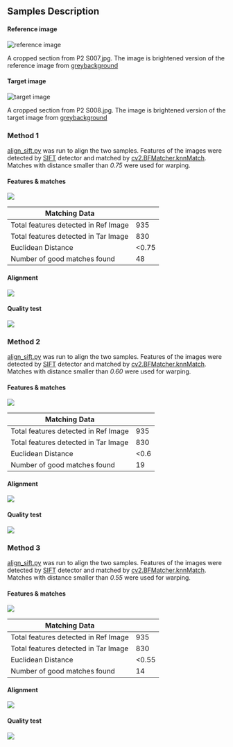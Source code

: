 ## Samples Description 
#### Reference image
![reference image](../sec1_bright.png)

A cropped section from P2 S007.jpg. The image is brightened version of the reference image from [greybackground](./greybackground.md)   

#### Target image
![target image](../sec2_bright.png)

A cropped section from P2 S008.jpg. The image is brightened version of the target image from [greybackground](./greybackground.md)

### Method 1
[align_sift.py](../align_sift.py) was run to align the two samples. Features of the images were detected by [SIFT](https://docs.opencv.org/master/da/df5/tutorial_py_sift_intro.html) detector and matched by [cv2.BFMatcher.knnMatch](https://docs.opencv.org/master/d3/da1/classcv_1_1BFMatcher.html). Matches with distance smaller than *0.75* were used for warping.
#### Features & matches
![](../results/matches_br075.jpg)

|  Matching Data  |   |
| -----------------------------------  | --- |
| Total features detected in Ref Image |  935  |
| Total features detected in Tar Image |  830  |
|          Euclidean Distance          | <0.75 |
|     Number of good matches found     |  48   |
#### Alignment
![](../results/aligned_br075.jpg)
#### Quality test
![](../results/test_br075.jpg)

### Method 2
[align_sift.py](../align_sift.py) was run to align the two samples. Features of the images were detected by [SIFT](https://docs.opencv.org/master/da/df5/tutorial_py_sift_intro.html) detector and matched by [cv2.BFMatcher.knnMatch](https://docs.opencv.org/master/d3/da1/classcv_1_1BFMatcher.html). Matches with distance smaller than *0.60* were used for warping.
#### Features & matches
![](../results/matches_br060.jpg)

|  Matching Data  |   |
| -----------------------------------  | --- |
| Total features detected in Ref Image | 935  |
| Total features detected in Tar Image | 830  |
|          Euclidean Distance          | <0.6 |
|     Number of good matches found     |  19  |
#### Alignment
![](../results/aligned_br060.jpg)
#### Quality test
![](../results/test_br060.jpg)

### Method 3
[align_sift.py](../align_sift.py) was run to align the two samples. Features of the images were detected by [SIFT](https://docs.opencv.org/master/da/df5/tutorial_py_sift_intro.html) detector and matched by [cv2.BFMatcher.knnMatch](https://docs.opencv.org/master/d3/da1/classcv_1_1BFMatcher.html). Matches with distance smaller than *0.55* were used for warping.
#### Features & matches
![](../results/matches_br055.jpg)

|  Matching Data  |   |
| -----------------------------------  | --- |
| Total features detected in Ref Image |  935  |
| Total features detected in Tar Image |  830  |
|          Euclidean Distance          | <0.55 |
|     Number of good matches found     |  14   |
#### Alignment
![](../results/aligned_br055.jpg)
#### Quality test
![](../results/test_br055.jpg)